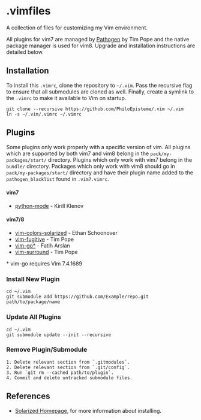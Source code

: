 # .vimfiles
A collection of files for customizing my Vim environment.

All plugins for vim7 are managed by [Pathogen][pathogen] by Tim Pope and the
native package manager is used for vim8. Upgrade and installation instructions
are detailed below.

## Installation
To install this `.vimrc`, clone the repository to `~/.vim`. Pass the
recursive flag to ensure that all submodules are cloned as well. Finally,
create a symlink to the `.vimrc` to make it available to Vim on startup.

    git clone --recursive https://github.com/PhiloEpisteme/.vim ~/.vim
    ln -s ~/.vim/.vimrc ~/.vimrc

## Plugins

Some plugins only work properly with a specific version of vim. All plugins
which are supported by both vim7 and vim8 belong in the
`pack/my-packages/start/` directory. Plugins which only work with vim7 belong
in the `bundle/` directory. Packages which only work with vim8 should go in
`pack/my-packages/start/` directory and have their plugin name added to the
`pathogen_blacklist` found in `.vim7.vimrc`.

#### vim7
- [python-mode][pymode] - Kirill Klenov

#### vim7/8
- [vim-colors-solarized][solarized] - Ethan Schoonover
- [vim-fugitive][fugitive] - Tim Pope
- [vim-go\*][vimgo] - Fatih Arslan
- [vim-surround][vimsurround] - Tim Pope

\* vim-go requires Vim 7.4.1689

### Install New Plugin

    cd ~/.vim
    git submodule add https://github.com/Example/repo.git path/to/package/name

### Update All Plugins

    cd ~/.vim
    git submodule update --init --recursive

### Remove Plugin/Submodule

    1. Delete relevant section from `.gitmodules`.
    2. Delete relevant section from `.git/config`.
    3. Run `git rm --cached path/to/plugin`.
    4. Commit and delete untracked submodule files.

## References

- [Solarized Homepage][solarized_home], for more information about installing.

[fugitive]: https://github.com/tpope/vim-fugitive
[pathogen]: https://github.com/tpope/vim-pathogen
[pymode]: https://github.com/klen/python-mode
[solarized]: https://github.com/altercation/vim-colors-solarized
[solarized_home]: http://ethanschoonover.com/solarized
[vimgo]: https://github.com/fatih/vim-go
[vimsurround]: https://github.com/tpope/vim-surround
